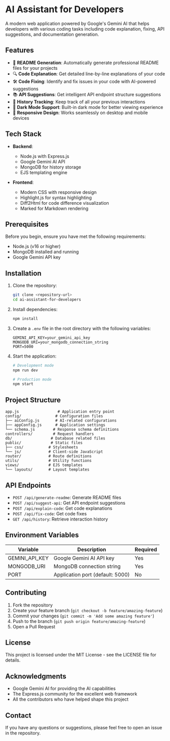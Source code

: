 # AI Assistant for Developers

A modern web application powered by Google's Gemini AI that helps developers with various coding tasks including code explanation, fixing, API suggestions, and documentation generation.

## Features

- 🚀 **README Generation**: Automatically generate professional README files for your projects
- 🔍 **Code Explanation**: Get detailed line-by-line explanations of your code
- 🛠️ **Code Fixing**: Identify and fix issues in your code with AI-powered suggestions
- 📚 **API Suggestions**: Get intelligent API endpoint structure suggestions
- 📝 **History Tracking**: Keep track of all your previous interactions
- 🌙 **Dark Mode Support**: Built-in dark mode for better viewing experience
- 📱 **Responsive Design**: Works seamlessly on desktop and mobile devices

## Tech Stack

- **Backend**:
  - Node.js with Express.js
  - Google Gemini AI API
  - MongoDB for history storage
  - EJS templating engine

- **Frontend**:
  - Modern CSS with responsive design
  - Highlight.js for syntax highlighting
  - Diff2Html for code difference visualization
  - Marked for Markdown rendering

## Prerequisites

Before you begin, ensure you have met the following requirements:
- Node.js (v16 or higher)
- MongoDB installed and running
- Google Gemini API key

## Installation

1. Clone the repository:
   ```bash
   git clone <repository-url>
   cd ai-assistant-for-developers
   ```

2. Install dependencies:
   ```bash
   npm install
   ```

3. Create a `.env` file in the root directory with the following variables:
   ```
   GEMINI_API_KEY=your_gemini_api_key
   MONGODB_URI=your_mongodb_connection_string
   PORT=5000
   ```

4. Start the application:
   ```bash
   # Development mode
   npm run dev

   # Production mode
   npm start
   ```

## Project Structure

```
app.js                 # Application entry point
config/               # Configuration files
├── aiConfig.js       # AI-related configurations
├── appConfig.js      # Application settings
└── schema.js        # Response schema definitions
controllers/         # Request handlers
db/                 # Database related files
public/             # Static files
├── css/           # Stylesheets
└── js/            # Client-side JavaScript
router/            # Route definitions
utils/             # Utility functions
views/             # EJS templates
└── layouts/       # Layout templates
```

## API Endpoints

- `POST /api/generate-readme`: Generate README files
- `POST /api/suggest-api`: Get API endpoint suggestions
- `POST /api/explain-code`: Get code explanations
- `POST /api/fix-code`: Get code fixes
- `GET /api/history`: Retrieve interaction history

## Environment Variables

| Variable | Description | Required |
|----------|-------------|----------|
| GEMINI_API_KEY | Google Gemini AI API key | Yes |
| MONGODB_URI | MongoDB connection string | Yes |
| PORT | Application port (default: 5000) | No |

## Contributing

1. Fork the repository
2. Create your feature branch (`git checkout -b feature/amazing-feature`)
3. Commit your changes (`git commit -m 'Add some amazing feature'`)
4. Push to the branch (`git push origin feature/amazing-feature`)
5. Open a Pull Request

## License

This project is licensed under the MIT License - see the LICENSE file for details.

## Acknowledgments

- Google Gemini AI for providing the AI capabilities
- The Express.js community for the excellent web framework
- All the contributors who have helped shape this project

## Contact

If you have any questions or suggestions, please feel free to open an issue in the repository.